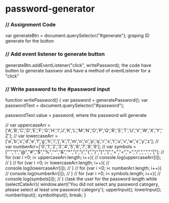 # password-generator

### // Assignment Code
var generateBtn = document.querySelector("#generate");
graping ID generate for the button 

### // Add event listener to generate button
generateBtn.addEventListener("click", writePassword);
the code have butten to generate basswor and have a method of eventListener for a "click"


### // Write password to the #password input
function writePassword() {
  var password = generatePassword();
  var passwordText = document.querySelector("#password");

  passwordText.value = password;
  where the password will generate

// var uppercaseArr =['A','B','C','D','E','F','G','H','I','J','K','L','M','N','O','P','Q','R','S','T','U','V','W','X','Y','Z'];
// var lowercaseArr =['a','b','c','d','e','f','g','h','i','j','k','l','m','n','o','p','q','r','s','t','u','v','w','x','y','z'];
// var numberArr=['0','1','2','3','4','5','6','7','8','9'];
// var symbols = ["'","!","@","#","$","%","^","&","*","(",")","{","}","[","]","=","<",">","/",",",".","|"];
// for (var i =0; i< uppercaseArr.length; i++){
//   console.log(uppercaseArr[i]);
// }
// for (var i =0; i< lowercaseArr.length; i++){
//   console.log(lowercaseArr[i]);
// }
// for (var i =0; i< numberArr.length; i++){
//   console.log(numberArr[i]);
// }
// for (var i =0; i< symbols.length; i++){
//   console.log(symbols[i]);
// }
//ask the user for the password length
  while (selectCateArr){
    window.alert('You did not select any password catogery, please select at least one password category');
    upperInput();
    lowerInput();
    numberInput();
    symbolInput();
    break;
  }
